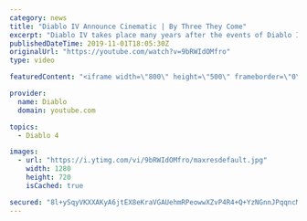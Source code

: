 ```yaml
---
category: news
title: "Diablo IV Announce Cinematic | By Three They Come"
excerpt: "Diablo IV takes place many years after the events of Diablo III, after millions have been slaughtered by the actions of the High Heavens and Burning Hells alike."
publishedDateTime: 2019-11-01T18:05:30Z
originalUrl: "https://youtube.com/watch?v=9bRWIdOMfro"
type: video

featuredContent: "<iframe width=\"800\" height=\"500\" frameborder=\"0\" src=\"https://www.youtube.com/embed/9bRWIdOMfro\" allow=\"accelerometer; autoplay; encrypted-media; gyroscope; picture-in-picture\" allowfullscreen></iframe>"

provider:
  name: Diablo
  domain: youtube.com

topics:
  - Diablo 4

images:
  - url: "https://i.ytimg.com/vi/9bRWIdOMfro/maxresdefault.jpg"
    width: 1280
    height: 720
    isCached: true

secured: "8l+ySqyVKXXAKyA6jtEX8eKraVGAUehmRPeowwXZvP4R4+Q+YzNGnnJPqqncMwNuLYxRXwJUJoivEbhmrqhNWarYUR3bb2u+hIyBUrBbzZxap0fZF5mNuIFqdZ7Pjh0OBhIEmibAnG/uigcnqndhiAT0L37zXCHhRoLn170UWvUmBHtNzCU+vPXvtH2g4heZSCCvtJKxM8KLMs1P3dTeq+5RtBq6z1ZVGfnV0Z9cnurOClK9mzxxFe2E+1zK3f+py7utMTZq8kwua8o6zZGri1A8jvDeVuX6LTuLhMLAWMqAl+8rlpY7JqB/u09idv0YiLP4qcVi1EYInfBpgm/eeVLKpgfkBJ3zKgeKrl/9P3ScfpLkNvNSS6bK+8zecmjEKT2OZai+/yoyls2sl2cI52oNO37V0qfdPIIok1hIUtSbIkiIKAUYoLJWCTl2AlOd;yJG0YEL5VnevZ5ET6J8BCA=="
---
```


